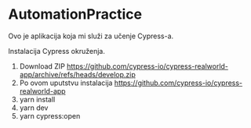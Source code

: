 # AutomationPractice


Ovo je aplikacija koja mi služi za učenje Cypress-a. 

Instalacija Cypress okruženja. 
1. Download ZIP https://github.com/cypress-io/cypress-realworld-app/archive/refs/heads/develop.zip
2. Po ovom uputstvu instalacija https://github.com/cypress-io/cypress-realworld-app
3. yarn install
4. yarn dev
5. yarn cypress:open
